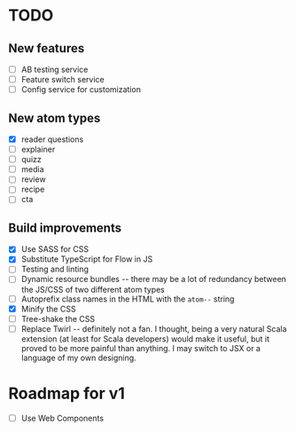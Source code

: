 # TODO

## New features

- [ ] AB testing service
- [ ] Feature switch service
- [ ] Config service for customization

## New atom types

- [x] reader questions
- [ ] explainer
- [ ] quizz
- [ ] media
- [ ] review
- [ ] recipe
- [ ] cta

## Build improvements

- [x] Use SASS for CSS
- [x] Substitute TypeScript for Flow in JS
- [ ] Testing and linting
- [ ] Dynamic resource bundles -- there may be a lot of redundancy between the JS/CSS of two different atom types
- [ ] Autoprefix class names in the HTML with the `atom--` string
- [x] Minify the CSS
- [ ] Tree-shake the CSS
- [ ] Replace Twirl -- definitely not a fan. I thought, being a very natural Scala extension (at least for Scala developers) would make it useful, but it proved to be more painful than anything. I may switch to JSX or a language of my own designing.

# Roadmap for v1

- [ ] Use Web Components
